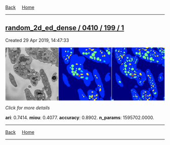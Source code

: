 
[Back](..)&nbsp;&nbsp;&nbsp;&nbsp;&nbsp;[Home](https://leapmanlab.github.io/snapshots)

---

<div class="summary"><a href="1"><h2>random_2d_ed_dense / 0410 / 199 / 1</h2></a><p>Created 29 Apr 2019, 14:47:33
</p><a href="1"><img src="1/media/summary.png" align="center"></a><p>
<i>Click for more details</i>
</p></div>

**ari**: 0.7414. **miou**: 0.4077. **accuracy**: 0.8902. **n_params**: 1595702.0000. 

---

[Back](..)&nbsp;&nbsp;&nbsp;&nbsp;&nbsp;[Home](https://leapmanlab.github.io/snapshots)

---
